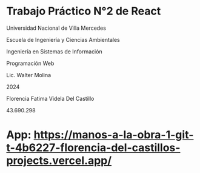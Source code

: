 # Trabajo Práctico N°2 de React
Universidad Nacional de Villa Mercedes

Escuela de Ingeniería y Ciencias Ambientales

Ingeniería en Sistemas de Información

Programación Web

Lic. Walter Molina

2024

Florencia Fatima Videla Del Castillo

43.690.298

#  App: https://manos-a-la-obra-1-git-t-4b6227-florencia-del-castillos-projects.vercel.app/
